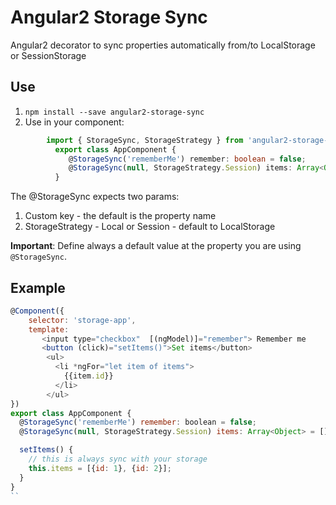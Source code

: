 # Angular2 Storage Sync

Angular2 decorator to sync properties automatically from/to LocalStorage or SessionStorage

## Use

1. `npm install --save angular2-storage-sync`
2. Use in your component:
```typescript
		import { StorageSync, StorageStrategy } from 'angular2-storage-sync';
		  export class AppComponent {
			 @StorageSync('rememberMe') remember: boolean = false;
			 @StorageSync(null, StorageStrategy.Session) items: Array<Object> = [];
		  }
```

The @StorageSync expects two params:
1. Custom key - the default is the property name
2. StorageStrategy - Local or Session - default to LocalStorage

**Important**: 
Define always a default value at the property you are using `@StorageSync`.


## Example

```javascript
@Component({
    selector: 'storage-app',
    template: 
       <input type="checkbox"  [(ngModel)]="remember"> Remember me
       <button (click)="setItems()">Set items</button>
        <ul>
          <li *ngFor="let item of items">
            {{item.id}}
          </li>
        </ul>
})
export class AppComponent {
  @StorageSync('rememberMe') remember: boolean = false;
  @StorageSync(null, StorageStrategy.Session) items: Array<Object> = [];

  setItems() {
    // this is always sync with your storage
    this.items = [{id: 1}, {id: 2}];
  }
}
``
